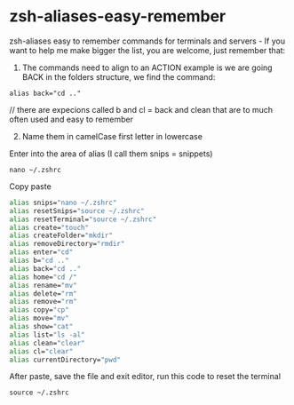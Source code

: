 # zsh-aliases-easy-remember

zsh-aliases easy to remember commands for terminals and servers - If you want to help me make bigger the list, you are welcome, just remember that:

1. The commands need to align to an ACTION example is we are going BACK in the folders structure, we find the command:
```
alias back="cd .."
```
// there are expecions called b and cl = back and clean that are to much often used and easy to remember

2. Name them in camelCase first letter in lowercase

Enter into the area of alias (I call them snips = snippets)
```
nano ~/.zshrc
```
Copy paste
```zsh
alias snips="nano ~/.zshrc"
alias resetSnips="source ~/.zshrc"
alias resetTerminal="source ~/.zshrc"
alias create="touch"
alias createFolder="mkdir"
alias removeDirectory="rmdir"
alias enter="cd"
alias b="cd .."
alias back="cd .."
alias home="cd /"
alias rename="mv"
alias delete="rm"
alias remove="rm"
alias copy="cp"
alias move="mv"
alias show="cat"
alias list="ls -al"
alias clean="clear"
alias cl="clear"
alias currentDirectory="pwd"
```

After paste, save the file and exit editor, run this code to reset the terminal
```
source ~/.zshrc
```
